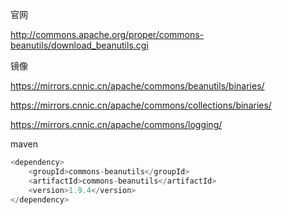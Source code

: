 官网

http://commons.apache.org/proper/commons-beanutils/download_beanutils.cgi



镜像

https://mirrors.cnnic.cn/apache/commons/beanutils/binaries/

https://mirrors.cnnic.cn/apache/commons/collections/binaries/

https://mirrors.cnnic.cn/apache/commons/logging/



maven

```javascript
<dependency>
    <groupId>commons-beanutils</groupId>
    <artifactId>commons-beanutils</artifactId>
    <version>1.9.4</version>
</dependency>
```

